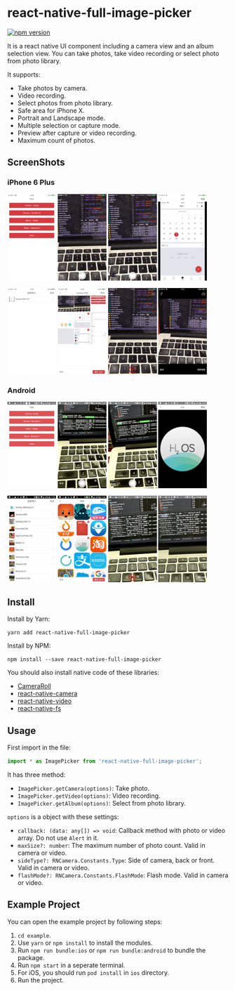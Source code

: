 # react-native-full-image-picker

[![npm version](https://img.shields.io/npm/v/react-native-full-image-picker.svg?style=flat)](https://www.npmjs.com/package/react-native-full-image-picker)

It is a react native UI component including a camera view and an album selection view. You can take photos, take video recording or select photo from photo library.

It supports:

* Take photos by camera.
* Video recording.
* Select photos from photo library.
* Safe area for iPhone X.
* Portrait and Landscape mode.
* Multiple selection or capture mode.
* Preview after capture or video recording.
* Maximum count of photos.

## ScreenShots

### iPhone 6 Plus

<p float="left">

<img src="/resource/Home-i.png" width="22%">

<img src="/resource/Camera-Single-i.png" width="22%">

<img src="/resource/Camera-Multi-i.png" width="22%">

<img src="/resource/Preview-i.png" width="22%">

</p>

<p float="left">

<img src="/resource/Album-List-i.png" width="22%">

<img src="/resource/Album-Multi-i.png" width="22%">

<img src="/resource/Video-i.png" width="22%">

<img src="/resource/Video-Preview-i.png" width="22%">

</p>

### Android

<p float="left">

<img src="/resource/Home-A.jpg" width="22%">

<img src="/resource/Camera-Single-A.jpg" width="22%">

<img src="/resource/Camera-Multi-A.jpg" width="22%">

<img src="/resource/Preview-A.jpg" width="22%">

</p>

<p float="left">

<img src="/resource/Album-List-A.jpg" width="22%">

<img src="/resource/Album-Multi-A.jpg" width="22%">

<img src="/resource/Video-A.jpg" width="22%">

<img src="/resource/Video-Preview-A.jpg" width="22%">

</p>

## Install

Install by Yarn:

```shell
yarn add react-native-full-image-picker
```

Install by NPM:

```shell
npm install --save react-native-full-image-picker
```

You should also install native code of these libraries:

* [CameraRoll](https://facebook.github.io/react-native/docs/cameraroll)
* [react-native-camera](https://github.com/react-native-community/react-native-camera)
* [react-native-video](https://github.com/react-native-community/react-native-video)
* [react-native-fs](https://github.com/itinance/react-native-fs)

## Usage

First import in the file:

```jsx
import * as ImagePicker from 'react-native-full-image-picker';
```

It has three method:

* `ImagePicker.getCamera(options)`: Take photo.
* `ImagePicker.getVideo(options)`: Video recording.
* `ImagePicker.getAlbum(options)`: Select from photo library.

`options` is a object with these settings:

* `callback: (data: any[]) => void`: Callback method with photo or video array. Do not use `Alert` in it.
* `maxSize?: number`: The maximum number of photo count. Valid in camera or video.
* `sideType?: RNCamera.Constants.Type`: Side of camera, back or front. Valid in camera or video.
* `flashMode?: RNCamera.Constants.FlashMode`: Flash mode. Valid in camera or video.

## Example Project

You can open the example project by following steps:

1. `cd example`.
1. Use `yarn` or `npm install` to install the modules.
1. Run `npm run bundle:ios` or `npm run bundle:android` to bundle the package.
1. Run `npm start` in a seperate terminal.
1. For iOS, you should run `pod install` in `ios` directory.
1. Run the project.